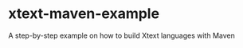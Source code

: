 xtext-maven-example
===================

A step-by-step example on how to build Xtext languages with Maven
